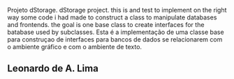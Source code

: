 Projeto dStorage.
dStorage project.
this is and test to implement on the right way some code
i had made to construct a class to manipulate databases and frontends.
the goal is one base class to create interfaces for the batabase used by subclasses.
Esta é a implementação de uma classe base
para construçao de interfaces para bancos de dados
se relacionarem com o ambiente gráfico e com o 
ambiente de texto.
## Leonardo de A. Lima
